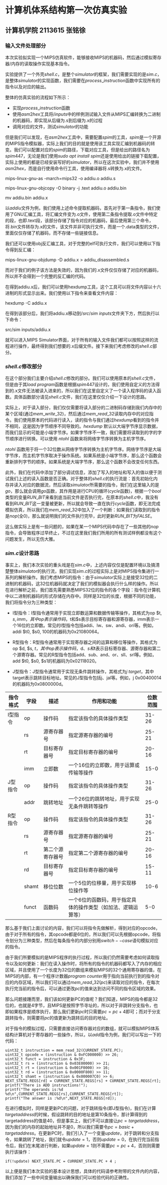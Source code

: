 # 计算机体系结构第一次仿真实验
## 计算机学院 2113615 张铭徐


### 输入文件处理部分

本次实验拟实现一个MIPS仿真软件，能够接收MIPS的机器码，然后通过模拟寄存器/内存的读取操作实现基本指令。

实验提供了一个外壳$shell.c$，是整个$simulator$的框架，我们需要实现的是$sim.c$，是整体$simulator$的实现函数，我们需要在$process\_instruction$函数中实现所有的指令以及对应的输出。

整体的仿真实验的流程如下所示：

- 实现$process\_instruction$函数
- 使用$asm2hex$工具将$/inputs$中的样例测试输入文件从MIPS汇编转换为二进制的机器码，即实现从后缀为.s到后缀为.x的过程
- 调用对应的文件，测试$simulator$的功能

但是我们可以发现，在$asm2hex$工具中，需要配置$spim$的工具，$spim$是一个开源的MIPS指令模拟器，实际上我们的目的就是使用该工具实现汇编到机器码的转变。我们可以配置对应的$spim$的路径，下载对应工具，但是给出的路径名为$spim447$，无论是我们使用$sudo$ $apt$ $install$ $spim$还是使用给出的链接下载配置，实际上使用的都是已经安装写好的$simulator$，所以在这次实验中，我们并不使用$asm2hex$，而是自行使用命令行工具，使用编译器将.s转换为.x的文件。


mips-linux-gnu-as -march=mips32 -o addiu.o addiu.s

mips-linux-gnu-objcopy -O binary -j .text addiu.o addiu.bin

mv addiu.bin addiu.x

以$addiu$文件为例，我们使用上述命令提取机器码，首先对于第一条指令，我们使用了GNU汇编工具，将汇编文件变为.o文件，使用第二条指令提取.o文件中特定的段，也即.text段，该部分存储了指令对应的机器码，最后使用第三个命令，将.bin文件转存为.x的文件，该文件并非可执行文件，而是一个.data类型的文件，里面仅仅存储了机器码，而不存储一些链接信息。

我们还可以使用obj反汇编工具，对于完整的elf可执行文件，我们可以使用以下指令得到反汇编：

mips-linux-gnu-objdump -D addiu.x > addiu_disassembled.s


而对于我们的例子该方法是失效的，因为我们的.x文件仅仅存储了对应的机器码，所以并不会得到一个完整的反汇编的代码。

在得到addiu.x后，我们可以使用hexdump工具，这个工具可以将文件内容以十六进制的形式显示出来。我们使用以下指令来查看文件内容：

hexdump -C addiu.x

在得到该部分后，我们将addiu.x移动到$/src/sim$ $inputs$文件夹下方，然后执行以下命令：

src/sim inputs/addiu.x

就可以进入MIPS Simulator界面，对于所有的输入文件我们都可以按照这样的流程进行操作，最终得到我们想要的.x后缀文件。接下来我们考虑修改的$shell.c$部分。

### $shell.c$修改部分

在这个部分我们主要介绍$shell.c$修改的部分。我们可以使用原本的$shell.c$文件，但是由于其$load$ $program$函数是根据$spim447$设计的，我们使用自定义的方法得到的.x文件无法被读入进来的，所以我们在这里自定义了一个读入程序码的读入函数。具体函数部分请见$shell.c$文件，我们在这里仅仅介绍一下设计的思路。

实际上，对于读入部分，我们仅仅需要将读入部分的二进制码存储到我们内存中的某个区域(通过$mem\_write\_32$)，然后通过$mem\_read\_32$读取内存中的对应指令。我们使用原本的代码进行读入，读的指令与我们通过$hexdump$看到的指令并不相同，这是因为字节顺序不同导致的。$hexdump$ 默认以大端字节序显示数据，而我们显示的可能是小端字节序。如果字节序不一致，我们需要将读取到的字的字节顺序进行转换。可以使用 $ntohl$ 函数来将网络字节序转换为主机字节序。

$ntohl$ 函数用于将一个32位数从网络字节序转换为主机字节序。网络字节序是大端字节序，而主机字节序取决于操作系统。如果系统是小端字节序，那么这个函数会重新排列字节的顺序。如果系统是大端字节序，那么这个函数不会改变任何东西。

此外，我们在代码中添加了部分调试信息，添加了写入的地址和写入的值以便于测试我们上述的读入函数是否正确。对于整体的$shell.c$的执行流是：首先初始化内存并读入对应的数据流，然后读取$simulator$所需要的指令，我们在这里输入的是$go$，那么就会调用$go$函数，其作用是进行CPU的循环($cycle$函数)，根据一个$bool$类型的变量$RUN\_BIT$来看到底当前文件是否执行完，在原本的$shell.c$中，我没有看到$RUN\_BIT$这一变量被更新，所以就会导致一直在执行$cycle$函数，即无法完成模拟仿真，所以我们在$mem\_read\_32$中加入了一个判断：如果我们读取到的指令是$nop$(全0)，那么就说明我们的文件执行完毕，此时更新$RUN\_BIT$为$FALSE$。

这么做实际上是有一些问题的，如果在某一个MIPS代码中存在了一些其他的$nop$指令，会导致程序过早终止，不过在这里我们我们所用的所有测试样例都没有这个问题发生，所以无伤大雅。


### $sim.c$设计思路

事实上，我们本次实验的重头戏是在$sim.c$中，上述内容仅仅是配置环境以及搞清楚整体$simulator$的执行流，我们实现$sim.c$的过程实际上是对MIPS指令集进行一系列的解析操作。我们考虑MIPS的指令：由于$simulator$实际上是接受32位的二进制的机器码，这32位机器码就决定了我们的模拟器会执行什么样的操作。所以在进行解析之前，我们首先需要熟悉MIPS32位的指令的各个字段：指令在计算机中以二进制机器码的形式存储在内存中。同样是32位的长度，根据不同的功能，我们将指令分为三种类型：

* I型指令：I型指令通常用于实现立即数运算和数据传输等操作，其格式为op $t, $s, imm，其中op表示操作码，$t和$s表示目标寄存器和源寄存器，imm表示一个16位的立即数。常见的I型指令包括addi、lw、sw、andi、ori等。例如，addi $t0, $s0, 100的机器码为0x21080064。

* R型指令：R型指令通常用于实现寄存器之间的运算和移位等操作，其格式为op $d, $s, $t，其中op表示操作码，$d、$s和$t表示目标寄存器、源寄存器和第二个源寄存器。常见的R型指令包括add、sub、and、or、sll、srl等。例如，add $t0, $s0, $s1的机器码为0x02118020。


* J型指令：J型指令通常用于实现无条件跳转操作，其格式为$j$ $target$，其中target表示跳转目标地址。常见的J型指令包括j、jal等。例如，j 0x00400014的机器码为0x0800000d。



| 指令格式   | 字段 | 描述 | 作用和功能 | 位数范围 |
| --- | --- | --- | --- | --- |
| I型指令   | op | 操作码 | 指定该指令的具体操作类型 | 31-26 |
|  | rs | 源寄存器号 | 指定源寄存器的编号 | 25-21 |
|  | rt | 目标寄存器号 | 指定目标寄存器的编号 | 20-16 |
|  | imm | 立即数 | 一个16位的立即数，用于运算或传输等操作 | 15-0 |
| J型指令   | op | 操作码 | 指定该指令的具体操作类型 | 31-26 |
|  | addr | 跳转地址 | 一个26位的跳转地址，用于实现无条件跳转等操作 | 25-0 |
| R型指令   | op | 操作码 | 指定该指令的具体操作类型 | 31-26 |
|  | rs | 源寄存器号 | 指定源寄存器的编号 | 25-21 |
|  | rt | 第二个源寄存器号 | 指定第二个源寄存器的编号 | 20-16 |
|  | rd | 目标寄存器号 | 指定目标寄存器的编号 | 15-11 |
|  | shamt | 移位位数 | 一个5位的位移量，用于实现移位操作等 | 10-6 |
|  | funct | 函数码 | 一个6位的函数码，用于指定具体的操作类型（如加法、逻辑运算等） | 5-0 |

那么基于我们上面讨论的内容，我们可以将指令先做解析，得到对应的opcode，由于对于所有的指令，其opcode都是6位的，所以我们可以先根据opcode，将指令划分为三种类型，然后在每条指令的内部分别用$switch--case$语句模拟对应的指令。

由于我们所要模拟的是MIPS程序的执行过程，所以我们仍然需要考虑如何读取指令以及如何更新：我们在读入操作时，将所有的指令的机器码都写入了内存的相应区域，并且使用了一个长度为32位的数组来模拟MIPS的32个通用寄存器的值，在MIPS的内部，有一个程序计数器$program$ $counter$用于指向当前执行到的指令对应的内存区域，所以我们可以通过$mem\_read\_32(pc)$来读取对应的指令，在每次执行完当前的指令后，可以通过更改$pc$的值来达到访问不同的指令区域的效果。

那么问题接踵而至，我们该如何更新PC的值呢？我们知道，MIPS的指令都是32位的，也就是4字节，且MIPS是按照字节寻址的，所以对于非跳转分支指令，也即如果程序是顺序执行，那么我们更新$pc$时只需要$pc=pc+4$即可；而对于分支跳转指令，则需要将$pc$的值更新为跳转后的目的地址。

对于指令的模拟过程，只需要直接访问寄存器对应的数组，就可以模拟MIPS体系结构计算机对于寄存器的一些操作，所以，以$add$指令为例，我们可以写出一下的代码：

```
uint32_t instruction = mem_read_32(CURRENT_STATE.PC);
uint32_t opcode = (instruction & 0xFC000000) >> 26;
uint32_t funct = instruction & 0x3F;
uint32_t rs = (instruction & 0x03E00000) >> 21;
uint32_t rt = (instruction & 0x001F0000) >> 16;
uint32_t rd = (instruction & 0x0000F800) >> 11;
uint32_t shamt = (instruction & 0x000007C0) >> 6;
NEXT_STATE.REGS[rd] = CURRENT_STATE.REGS[rs] + CURRENT_STATE.REGS[rt];
printf("There is ADD instructions!");
printf("The operands is:%d %d\n",CURRENT_STATE.REGS[rs],CURRENT_STATE.REGS[rt]);
printf("The answer is :%d\n",NEXT_STATE.REGS[rd]);
```

在进行模拟时，同样是更新PC的问题，对于跳转指令(即J型指令)，我们在计算$targetaddress$的时候，假设跳转的目的地址是第10条指令，那计算得到的targetaddress的值是40，但是事实上，我们不可以直接让$pc=targetaddress$，因为我们的内存的起始地址并不是0，所以我们需要令$pc=basic+targetaddress$。在更新PC时，我们引入了一个变量$update$，对于跳转和分支指令，如果跳转了地址，我们就令$update=1$，否则$update=0$，在执行完当前指令后，我们在末尾进行判断，如果$update=1$则不需要$pc=pc+4$，否则则需要执行该操作：

```
if(!update) NEXT_STATE.PC = CURRENT_STATE.PC + 4 ;
```

以上便是我们本次实验的基本设计思想，具体的代码请参考附带的文件内的内容，我们添加了一些中间变量输出以确保我们可以检验代码的正确性。